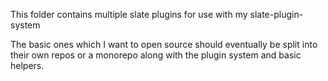 This folder contains multiple slate plugins for use with my slate-plugin-system

The basic ones which I want to open source should eventually be split into their own repos or a monorepo along with the plugin system and basic helpers.

